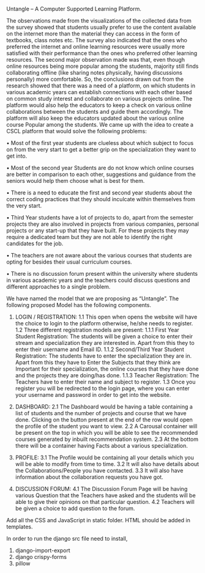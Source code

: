 Untangle – A Computer Supported Learning Platform.

The observations made from the visualizations of the collected data from the survey showed that students usually prefer to use the content available on the internet more than the material they can access in the form of textbooks, class notes etc. The survey also indicated that the ones who preferred the internet and online learning resources were usually more satisfied with their performance than the ones who preferred other learning resources.
The second major observation made was that, even though online resources being more popular among the students, majority still finds collaborating offline (like sharing notes physically, having discussions personally) more comfortable. 
So, the conclusions drawn out from the research showed that there was a need of a platform, on which students in various academic years can establish connections with each other based on common study interest and collaborate on various projects online. The platform would also help the educators to keep a check on various online collaborations between the students and guide them accordingly. The platform will also keep the educators updated about the various online course Popular among the students.
We came up with the idea to create a CSCL platform that would solve the following problems:

•	Most of the first year students are clueless about which subject to focus on from the very start to get a better grip on the specialization they want to get into.

•	Most of the second year Students are do not know which online courses are better in comparison to each other, suggestions and guidance from the seniors would help them choose what is best for them.

•	There is a need to educate the first and second year students about the correct coding practices that they should inculcate within themselves from the very start.

•	Third Year students have a lot of projects to do, apart from the semester projects they are also involved in projects from various companies, personal projects or any start-up that they have built. For these projects they may require a dedicated team but they are not able to identify the right candidates for the job.

•	The teachers are not aware about the various courses that students are opting for besides their usual curriculum courses.

•	There is no discussion forum present within the university where students in various academic years and the teachers could discuss questions and different approaches to a single problem.

We have named the model that we are proposing as “Untangle”. The following proposed Model has the following components.

1.	LOGIN / REGISTRATION: 
1.1	This open when opens the website will have the choice to login to the platform otherwise, he/she needs to register.
1.2	Three different registration models are present:
1.1.1	First Year Student Registration: The students will be given a choice to            enter their stream and specialization they are interested in. Apart from this they to enter their username and Email ID.
1.1.2	Second/Third Year Student Registration: The students have to enter the specialization they are in. Apart from this they have to Enter the Subjects that they think are Important for their specialization, the online courses that they have done and the projects they are doing/has done.
1.1.3	Teacher Registration: The Teachers have to enter their name and subject to register.
1.3	Once you register you will be redirected to the login page, where you can enter your username and password in order to get into the website.

2.	DASHBOARD:
2.1	The Dashboard would be having a table containing a list of students and the number of projects and course that we have done. Clicking on the button present at the end of the row would open the profile of the student you want to view.
2.2	A Carousal container will be present on the top in which you will be able to see the recommended courses generated by inbuilt recommendation system.
2.3	At the bottom there will be a container having Facts about a various specialization.

3.	PROFILE:
3.1	The Profile would be containing all your details which you will be able to modify from time to time.
3.2	It will also have details about the Collaborations/People you have contacted.
3.3	It will also have information about the collaboration requests you have got.

4.	DISCUSSION FORUM:
4.1	The Discussion Forum Page will be having various Question that the Teachers have asked and the students will be able to give their opinions on that particular question.
4.2	Teachers will be given a choice to add question to the forum.
       


Add all the CSS and JavaScript in static folder.
HTML should be added in templates.

In order to run the django src file need to install,
1. django-import-export
2. django crispy-forms
3. pillow
